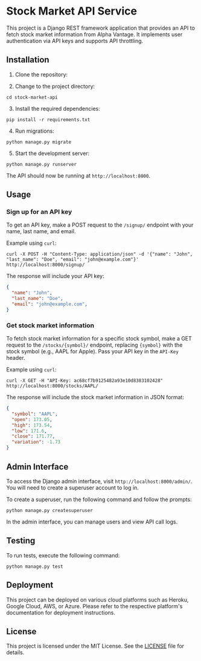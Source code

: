 # Stock Market API Service

This project is a Django REST framework application that provides an API to fetch stock market information from Alpha Vantage. It implements user authentication via API keys and supports API throttling.

## Installation

1. Clone the repository:


2. Change to the project directory:

```
cd stock-market-api
```

3. Install the required dependencies:

```
pip install -r requirements.txt
```

4. Run migrations:

```
python manage.py migrate
```

5. Start the development server:

```
python manage.py runserver
```

The API should now be running at `http://localhost:8000`.

## Usage

### Sign up for an API key

To get an API key, make a POST request to the `/signup/` endpoint with your name, last name, and email.

Example using `curl`:

```
curl -X POST -H "Content-Type: application/json" -d '{"name": "John", "last_name": "Doe", "email": "john@example.com"}' http://localhost:8000/signup/
```

The response will include your API key:

```json
{
  "name": "John",
  "last_name": "Doe",
  "email": "john@example.com",
}
```

### Get stock market information

To fetch stock market information for a specific stock symbol, make a GET request to the `/stocks/{symbol}/` endpoint, replacing `{symbol}` with the stock symbol (e.g., AAPL for Apple). Pass your API key in the `API-Key` header.

Example using `curl`:

```
curl -X GET -H "API-Key: ac68cf7b9125482a93e10d8383102428" http://localhost:8000/stocks/AAPL/
```

The response will include the stock market information in JSON format:

```json
{
  "symbol": "AAPL",
  "open": 173.05,
  "high": 173.54,
  "low": 171.6,
  "close": 171.77,
  "variation": -1.73
}
```

## Admin Interface

To access the Django admin interface, visit `http://localhost:8000/admin/`. You will need to create a superuser account to log in.

To create a superuser, run the following command and follow the prompts:

```
python manage.py createsuperuser
```

In the admin interface, you can manage users and view API call logs.

## Testing

To run tests, execute the following command:

```
python manage.py test
```

## Deployment

This project can be deployed on various cloud platforms such as Heroku, Google Cloud, AWS, or Azure. Please refer to the respective platform's documentation for deployment instructions.

## License

This project is licensed under the MIT License. See the [LICENSE](LICENSE) file for details.